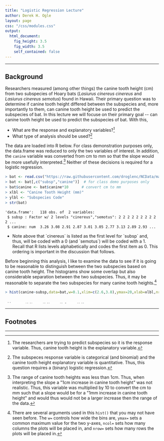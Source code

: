 ```yaml
---
title: "Logistic Regression Lecture"
author: Derek H. Ogle
layout: page
css: "/css/modules.css"
output:
  html_document:
    fig_height: 3.5
    fig_width: 3.5
    self_contained: false
---
```





----

## Background
Researchers measured (among other things) the canine tooth height (cm) from two subspecies of Hoary bats (*Lasiurus cinereus cinereus* and *Lasiurus cinereus semotus*) found in Hawaii. Their primary question was to determine if canine tooth height differed between the subspecies and, more importantly to them, can canine tooth height be used to predict the subspecies of bat. In this lecture we will focuse on their primary goal -- can canine tooth height be used to predict the subspecies of bat. With this, 

* What are the response and explanatory variables?[^Vars]
* What type of analysis should be used?[^Method]

The data are loaded into R below. For class demonstration purposes only, the data.frame was reduced to only the two variables of interest. In addition, the `canine` variable was converted from cm to mm so that the slope would be more usefully interpreted.[^cm2mm] Neither of these decisions is required for a logistic regression.

```r
> bat <- read.csv("https://raw.githubusercontent.com/droglenc/NCData/master/Batmorph.csv")
> bat <- bat[,c("subsp","canine")]  # for class demo purposes only
> bat$canine <- bat$canine*10      # convert cm to mm
> xlbl <- "Canine Tooth Height (mm)"
> ylbl <- "Subspecies Code"
> str(bat)
```

```
'data.frame':	118 obs. of  2 variables:
 $ subsp : Factor w/ 2 levels "cinereus","semotus": 2 2 2 2 2 2 2 2 2 2 ...
 $ canine: num  3.26 3.08 2.91 2.87 3.01 3.05 2.77 3.13 2.89 2.93 ...
```

<div class="alert alert-info">
<ul>
  <li>Note above that `cinereus` is listed as the first level for `subsp` and, thus, will be coded with a 0 (and `semotus`) will be coded with a 1. Recall that R lists levels alphabetically and codes the first item as 0. This ordering is important in the discussion that follows.</li>
</ul>
</div>

Before beginning this analysis, I like to examine the data to see if it is going to be reasonable to distinguish between the two subspecies based on canine tooth height. The histograms show some overlap but also considerable separation between the two subspecies. Thus, it may be reasonable to separate the two subspecies for many canine tooth heights.[^hist]


```r
> hist(canine~subsp,data=bat,w=0.1,xlim=c(2.6,3.8),ymax=20,xlab=xlbl,nrow=2,ncol=1)
```

<img src="Lecture_LogReg_BatMorph_files/figure-html/unnamed-chunk-4-1.png" width="288" height="3in" />


----

## Footnotes
[^Vars]: The researchers are trying to predict subspecies so it is the response variable. Thus, canine tooth height is the explanatory variable.
[^Method]: The subspeces response variable is categorical (and binomial) and the canine tooth height explanatory variable is quantitative. Thus, this question requires a (binary) logistic regression.
[^cm2mm]: The range of canine tooth heights was less than 1cm. Thus, when interpreting the slope a "1cm increase in canine tooth height" was not realistic. Thus, this variable was multiplied by 10 to convert the cm to mm such that a slope would be for a "1mm increase in canine tooth height" and would thus would not be a larger increase then the range of the data.
[^hist]: There are several arguments used in this `hist()` that you may not have seen before. The `w=` controls how wide the bins are, `ymax=` sets a common maximum value for the two y-axes, `ncol=` sets how many columns the plots will be placed in, and `nrow=` sets how many rows the plots will be placed in.

----
